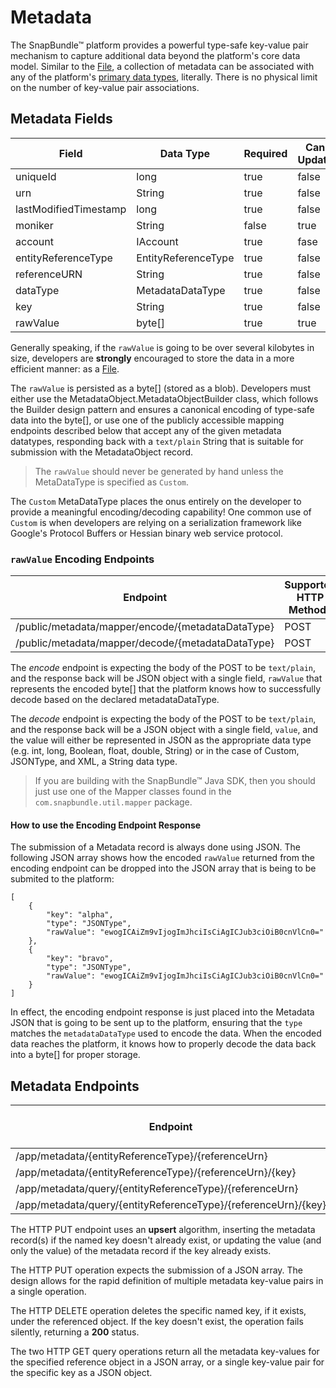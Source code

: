 # Metadata
The SnapBundle™ platform provides a powerful type-safe key-value pair mechanism to capture additional data beyond the platform's core data model. Similar to the [File](FILE.md "File"), a collection of metadata can be associated with any of the platform's [primary data types](DATA_TYPES.md "Data Types"), literally. There is no physical limit on the number of key-value pair associations.

## Metadata Fields

Field | Data Type | Required | Can Update | Serialization Level | Default Value
------------ | ------------- | ------------ | ------------ | ------------ | ------------
uniqueId | long  | true | false | Restricted | Generated
urn | String  | true | false | Minimum | Generated
lastModifiedTimestamp | long   | true | false | Standard | Generated
moniker | String  | false | true | Standard | null
account | IAccount  | true | fase | Full | Generated
entityReferenceType | EntityReferenceType | true | false | Minimum |
referenceURN | String | true | false | Minimum |
dataType | MetadataDataType | true | false | Minimum |
key | String | true | false | Minimum |
rawValue | byte[] | true | true | Minimum |

Generally speaking, if the `rawValue` is going to be over several kilobytes in size, developers are **strongly** encouraged to store the data in a more efficient manner: as a [File](FILE.MD "File").

The `rawValue` is persisted as a byte[] (stored as a blob). Developers must either use the MetadataObject.MetadataObjectBuilder class, which follows the Builder design pattern and ensures a canonical encoding of type-safe data into the byte[], or use one of the publicly accessible mapping endpoints described below that accept any of the given metadata datatypes, responding back with a `text/plain` String that is suitable for submission with the MetadataObject record.

> The `rawValue` should never be generated by hand unless the MetaDataType is specified as `Custom`. 

The `Custom` MetaDataType places the onus entirely on the developer to provide a meaningful encoding/decoding capability! One common use of `Custom` is when developers are relying on a serialization framework like Google's Protocol Buffers or Hessian binary web service protocol.

### `rawValue` Encoding Endpoints

Endpoint | Supported HTTP Methods | Events Generated
------------ | ------------- | ------------
/public/metadata/mapper/encode/{metadataDataType} | POST  | 
/public/metadata/mapper/decode/{metadataDataType} | POST  | 

The _encode_ endpoint is expecting the body of the POST to be `text/plain`, and the response back will be JSON object with a single field, `rawValue` that represents the encoded byte[] that the platform knows how to successfully decode based on the declared metadataDataType.

The _decode_ endpoint is expecting the body of the POST to be `text/plain`, and the response back will be a JSON object with a single field, `value`, and the value will either be represented in JSON as the appropriate data type (e.g. int, long, Boolean, float, double, String) or in the case of Custom, JSONType, and XML, a String data type.

> If you are building with the SnapBundle™ Java SDK, then you should just use one of the Mapper classes found in the `com.snapbundle.util.mapper` package.

#### How to use the Encoding Endpoint Response
The submission of a Metadata record is always done using JSON. The following JSON array shows how the encoded `rawValue` returned from the encoding endpoint can be dropped into the JSON array that is being to be submited to the platform:

````
[
    {
        "key": "alpha",
        "type": "JSONType",
        "rawValue": "ewogICAiZm9vIjogImJhciIsCiAgICJub3ciOiB0cnVlCn0="
    },
    {
        "key": "bravo",
        "type": "JSONType",
        "rawValue": "ewogICAiZm9vIjogImJhciIsCiAgICJub3ciOiB0cnVlCn0="
    }
]
````
In effect, the encoding endpoint response is just placed into the Metadata JSON that is going to be sent up to the platform, ensuring that the `type` matches the `metadataDataType` used to encode the data. When the encoded data reaches the platform, it knows how to properly decode the data back into a byte[] for proper storage.


## Metadata Endpoints

Endpoint | Supported HTTP Methods | Events Generated
------------ | ------------- | ------------
/app/metadata/{entityReferenceType}/{referenceUrn} | PUT  | MetadataUpserted
/app/metadata/{entityReferenceType}/{referenceUrn}/{key} | DELETE | MetadataDeleted
/app/metadata/query/{entityReferenceType}/{referenceUrn} | GET |
/app/metadata/query/{entityReferenceType}/{referenceUrn}/{key} | GET |

The HTTP PUT endpoint uses an **upsert** algorithm, inserting the metadata record(s) if the named key doesn't already exist, or updating the value (and only the value) of the metadata record if the key already exists.

The HTTP PUT operation expects the submission of a JSON array. The design allows for the rapid definition of multiple metadata key-value pairs in a single operation.

The HTTP DELETE operation deletes the specific named key, if it exists, under the referenced object. If the key doesn't exist, the operation fails silently, returning a **200** status.

The two HTTP GET query operations return all the metadata key-values for the specified reference object in a JSON array, or a single key-value pair for the specific key as a JSON object.


